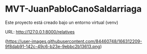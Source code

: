 # MVT-JuanPabloCanoSaldarriaga

Este proyecto está creado bajo un entorno virtual (venv)

URL: http://127.0.0.1:8000/relatives

(https://user-images.githubusercontent.com/84460748/166312209-9f8dab91-142c-49c6-b23e-9ebbc2b13613.png)
